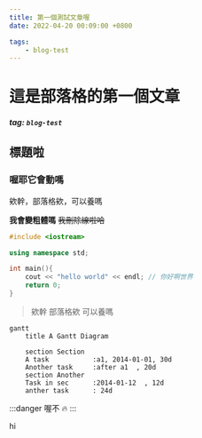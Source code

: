 ```yaml
---
title: 第一個測試文章喔
date: 2022-04-20 00:09:00 +0800

tags: 
    - blog-test
---
```


# 這是部落格的第一個文章
##### tag: `blog-test`

## 標題啦

### 喔耶它會動嗎
欸幹，部落格欸，可以養嗎

**我會變粗體嗎**
~~我刪除線啦哈~~
```cpp
#include <iostream>

using namespace std;

int main(){
    cout << "hello world" << endl; // 你好啊世界
    return 0;
}
```
> 欸幹 部落格欸 可以養嗎

```mermaid
gantt
    title A Gantt Diagram

    section Section
    A task           :a1, 2014-01-01, 30d
    Another task     :after a1  , 20d
    section Another
    Task in sec      :2014-01-12  , 12d
    anther task      : 24d
```

:::danger
喔不 :fire:
:::

<div class="alert alert-info">
    hi
</div>
